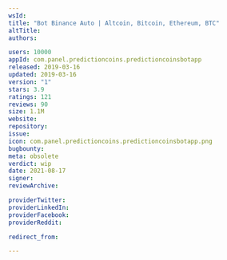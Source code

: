```yaml
---
wsId: 
title: "Bot Binance Auto | Altcoin, Bitcoin, Ethereum, BTC"
altTitle: 
authors:

users: 10000
appId: com.panel.predictioncoins.predictioncoinsbotapp
released: 2019-03-16
updated: 2019-03-16
version: "1"
stars: 3.9
ratings: 121
reviews: 90
size: 1.1M
website: 
repository: 
issue: 
icon: com.panel.predictioncoins.predictioncoinsbotapp.png
bugbounty: 
meta: obsolete
verdict: wip
date: 2021-08-17
signer: 
reviewArchive:

providerTwitter: 
providerLinkedIn: 
providerFacebook: 
providerReddit: 

redirect_from:

---
```


